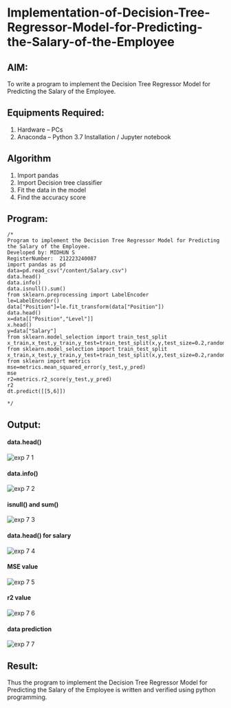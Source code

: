 # Implementation-of-Decision-Tree-Regressor-Model-for-Predicting-the-Salary-of-the-Employee

## AIM:
To write a program to implement the Decision Tree Regressor Model for Predicting the Salary of the Employee.

## Equipments Required:
1. Hardware – PCs
2. Anaconda – Python 3.7 Installation / Jupyter notebook

## Algorithm
1. Import pandas
2. Import Decision tree classifier
3. Fit the data in the model
4. Find the accuracy score

## Program:
```
/*
Program to implement the Decision Tree Regressor Model for Predicting the Salary of the Employee.
Developed by: MIDHUN S
RegisterNumber:  212223240087
import pandas as pd
data=pd.read_csv("/content/Salary.csv")
data.head()
data.info()
data.isnull().sum()
from sklearn.preprocessing import LabelEncoder
le=LabelEncoder()
data["Position"]=le.fit_transform(data["Position"])
data.head()
x=data[["Position","Level"]]
x.head()
y=data["Salary"]
from sklearn.model_selection import train_test_split
x_train,x_test,y_train,y_test=train_test_split(x,y,test_size=0.2,random_state=2)
from sklearn.model_selection import train_test_split
x_train,x_test,y_train,y_test=train_test_split(x,y,test_size=0.2,random_state=2)
from sklearn import metrics
mse=metrics.mean_squared_error(y_test,y_pred) 
mse
r2=metrics.r2_score(y_test,y_pred)
r2
dt.predict([[5,6]])

*/
```

## Output:
#### data.head()
![exp 7 1](https://github.com/23003250/Implementation-of-Decision-Tree-Regressor-Model-for-Predicting-the-Salary-of-the-Employee/assets/139331462/566ce1f5-3c40-401b-b4ec-105a6a986277)

#### data.info()
![exp 7 2](https://github.com/23003250/Implementation-of-Decision-Tree-Regressor-Model-for-Predicting-the-Salary-of-the-Employee/assets/139331462/0388ac9b-6f74-4055-a090-dca2d9c481b3)

#### isnull() and sum()
![exp 7 3](https://github.com/23003250/Implementation-of-Decision-Tree-Regressor-Model-for-Predicting-the-Salary-of-the-Employee/assets/139331462/1ed92366-a8b8-4b6d-b7ce-6468749db08a)

#### data.head() for salary 
![exp 7 4](https://github.com/23003250/Implementation-of-Decision-Tree-Regressor-Model-for-Predicting-the-Salary-of-the-Employee/assets/139331462/6be8745a-1ffe-4589-a073-4a6c7bb7a2cd)

#### MSE value
![exp 7 5](https://github.com/23003250/Implementation-of-Decision-Tree-Regressor-Model-for-Predicting-the-Salary-of-the-Employee/assets/139331462/a6e80f83-0987-44c9-bc5d-ad1d332cf868)

#### r2 value
![exp 7 6](https://github.com/23003250/Implementation-of-Decision-Tree-Regressor-Model-for-Predicting-the-Salary-of-the-Employee/assets/139331462/c36dd21f-a7cb-4091-a8af-0e376ab2931d)

#### data prediction
![exp 7 7](https://github.com/23003250/Implementation-of-Decision-Tree-Regressor-Model-for-Predicting-the-Salary-of-the-Employee/assets/139331462/33e7b744-fa7b-42a7-88e2-c3a2d6f1cc74)

 
## Result:
Thus the program to implement the Decision Tree Regressor Model for Predicting the Salary of the Employee is written and verified using python programming.
